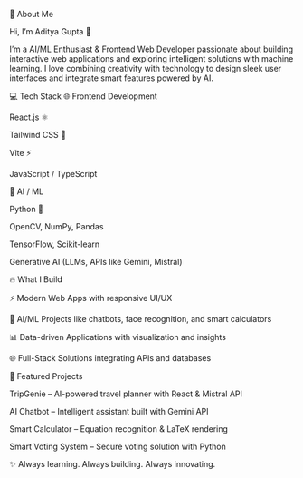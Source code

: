 🚀 About Me

Hi, I’m Aditya Gupta 👋

I’m a AI/ML Enthusiast & Frontend Web Developer passionate about building interactive web applications and exploring intelligent solutions with machine learning. I love combining creativity with technology to design sleek user interfaces and integrate smart features powered by AI.

💻 Tech Stack
🌐 Frontend Development

React.js ⚛️

Tailwind CSS 🎨

Vite ⚡

JavaScript / TypeScript

🤖 AI / ML

Python 🐍

OpenCV, NumPy, Pandas

TensorFlow, Scikit-learn

Generative AI (LLMs, APIs like Gemini, Mistral)

🔥 What I Build

⚡ Modern Web Apps with responsive UI/UX

🤖 AI/ML Projects like chatbots, face recognition, and smart calculators

📊 Data-driven Applications with visualization and insights

🌐 Full-Stack Solutions integrating APIs and databases

📌 Featured Projects

TripGenie – AI-powered travel planner with React & Mistral API

AI Chatbot – Intelligent assistant built with Gemini API

Smart Calculator – Equation recognition & LaTeX rendering

Smart Voting System – Secure voting solution with Python

✨ Always learning. Always building. Always innovating.
